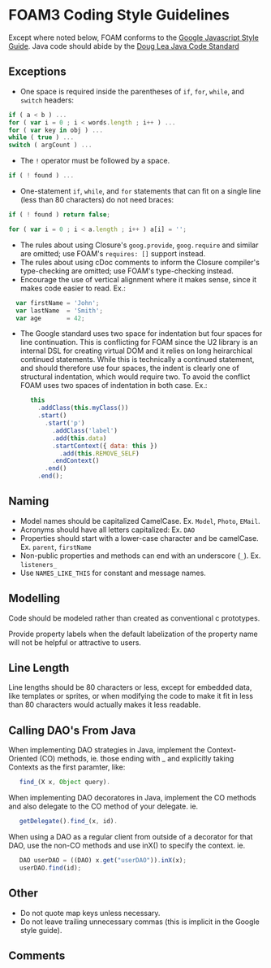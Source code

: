 # FOAM3 Coding Style Guidelines

Except where noted below, FOAM conforms to the [Google Javascript Style Guide](https://google.github.io/styleguide/cguide.html).
Java code should abide by the [Doug Lea Java Code Standard](http://gee.cs.oswego.edu/dl/html/javaCodingStd.html)

## Exceptions
* One space is required inside the parentheses of `if`, `for`, `while`, and `switch` headers:
```javascript
if ( a < b ) ...
for ( var i = 0 ; i < words.length ; i++ ) ...
for ( var key in obj ) ...
while ( true ) ...
switch ( argCount ) ...
```
* The `!` operator must be followed by a space.
```javascript
if ( ! found ) ...
```
* One-statement `if`, `while`, and `for` statements that can fit on a single line (less than 80 characters) do not need braces:
```javascript
if ( ! found ) return false;

for ( var i = 0 ; i < a.length ; i++ ) a[i] = '';
```
* The rules about using Closure's `goog.provide`, `goog.require` and similar are
  omitted; use FOAM's `requires: []` support instead.
* The rules about using cDoc comments to inform the Closure compiler's
  type-checking are omitted; use FOAM's type-checking instead.
* Encourage the use of vertical alignment where it makes sense, since it makes code easier to read. Ex.:
```javascript
  var firstName = 'John';
  var lastName  = 'Smith';
  var age       = 42;
```
* The Google standard uses two space for indentation but four spaces for line continuation. This is conflicting for FOAM since the U2 library is an internal DSL for creating virtual DOM and it relies on long heirarchical continued statements. While this is technically a continued statement, and should therefore use four spaces, the indent is clearly one of structural indentation, which would require two. To avoid the conflict FOAM uses two spaces of indentation in both case. Ex.:
```javascript
      this
        .addClass(this.myClass())
        .start()
          .start('p')
            .addClass('label')
            .add(this.data)
            .startContext({ data: this })
              .add(this.REMOVE_SELF)
            .endContext()
          .end()
        .end();
```

## Naming

* Model names should be capitalized CamelCase. Ex. `Model`, `Photo`, `EMail`.
* Acronyms should have all letters capitalized: Ex. `DAO`
* Properties should start with a lower-case character and be camelCase. Ex. `parent`, `firstName`
* Non-public properties and methods can end with an underscore (`_`). Ex. `listeners_`
* Use `NAMES_LIKE_THIS` for constant and message names.

## Modelling
Code should be modeled rather than created as conventional c prototypes.

Provide property labels when the default labelization of the property name will not be helpful or attractive to users.

## Line Length
Line lengths should be 80 characters or less, except for embedded data, like templates or sprites, or when modifying the code to make it fit in less than 80 characters would actually makes it less readable.

## Calling DAO's From Java
When implementing DAO strategies in Java, implement the Context-Oriented (CO) methods, ie. those ending with _ and explicitly taking Contexts as the first paramter, like:
```javascript
   find_(X x, Object query).
```

When implementing DAO decoratores in Java, implement the CO methods and also delegate to the CO method of your delegate. ie.
```javascript
   getDelegate().find_(x, id).
```

When using a DAO as a regular client from outside of a decorator for that DAO, use the non-CO methods and use inX() to specify the context. ie.
```javascript
   DAO userDAO = ((DAO) x.get("userDAO")).inX(x);
   userDAO.find(id);
```

## Other
 * Do not quote map keys unless necessary.
 * Do not leave trailing unnecessary commas (this is implicit in the Google
   style guide).

## Comments
